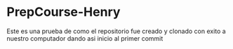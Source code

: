 # PrepCourse-Henry
Este es una prueba de como el repositorio fue creado y clonado con exito a nuestro computador dando asi inicio al primer commit
